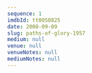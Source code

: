 ```yaml
---
sequence: 1
imdbId: tt0050825
date: 2008-09-09
slug: paths-of-glory-1957
medium: null
venue: null
venueNotes: null
mediumNotes: null
---
```


